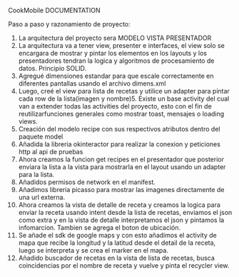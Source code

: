CookMobile DOCUMENTATION

Paso a paso y razonamiento de proyecto:
1. La arquitectura del proyecto sera MODELO VISTA PRESENTADOR
2. La arquitectura va a tener view, presenter e interfaces, el view solo se encargara de mostrar y pintar los elementos en los layouts y los presentadores tendran la logica y algoritmos de procesamiento de datos. Principio SOLID.
3. Agregué dimensiones estandar para que escale correctamente en diferentes pantallas usando el archivo dimens.xml
4. Luego, creé el view para lista de recetas y utilice un adapter para pintar cada row de la lista(imagen y nombre)5. Existe un base activity del cual van a extender todas las activities del proyecto, esto con el fin de reutilizarfunciones generales como mostrar toast, mensajes o loading views.
6. Creación del modelo recipe con sus respectivos atributos dentro del paquete model
7. Añadida la libreria okinteractor para realizar la conexion y peticiones http al api de pruebas
8. Ahora creamos la funcion get recipes en el presentador que posterior enviara la lista a la vista para mostrarla en el layout usando un adapter para la lista.
9. Añadidos permisos de network en el manifest.
10. Añadimos libreria picasso para mostrar las imagenes directamente de una url externa.
11. Ahora creamos la vista de detalle de receta y creamos la logica para enviar la receta usando intent desde la lista de recetas, enviamos el json como extra y en la vista de detalle interpretamos el json y pintamos la infomarcion. Tambien se agrega el boton de ubicación.
12. Se añade el sdk de google maps y con esto añadimos el activity de mapa que recibe la longitud y la latitud desde el detail de la receta, luego se interpreta y se crea el marker en el mapa.
13. Añadido buscador de recetas en la vista de lista de recetas, busca coincidencias por el nombre de receta y vuelve y pinta el recycler view.
